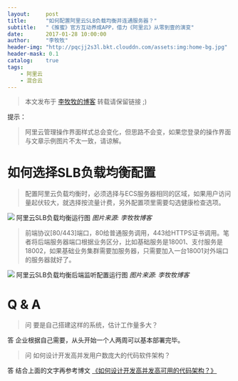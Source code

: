 ```yaml
---
layout:     post
title:      "如何配置阿里云SLB负载均衡并连通服务器？"
subtitle:   "《推蜜》官方互动养成APP，借力《阿里云》从零到壹的演变"
date:       2017-01-28 10:00:00
author:     "李牧牧"
header-img: "http://pqcjj2s3l.bkt.clouddn.com/assets:img:home-bg.jpg"
header-mask: 0.1
catalog:    true
tags:
    - 阿里云
    - 混合云
---
```


> 本文发布于 [李牧牧的博客](http://limumu.me) 转载请保留链接 ;)

  



提示：

> 阿里云管理操作界面样式总会变化，但思路不会变，如果您登录的操作界面与文章示例图片不太一致，请谅解。



# 如何选择SLB负载均衡配置

>  配置阿里云负载均衡时，必须选择与ECS服务器相同的区域，如果用户访问量起伏较大，就选择按流量计费，另外配置项里需要勾选健康检查选项。

![](http://pqcjj2s3l.bkt.clouddn.com/assets:post:img:20170401_slb.png)
阿里云SLB负载均衡运行图  *图片来源: 李牧牧博客* 



>  前端协议[80/443]端口，80给普通服务调用，443给HTTPS证书调用。笔者将后端服务器端口根据业务区分，比如基础服务是18001、支付服务是18002，如果基础业务集群需要加服务器，只需要加入一台18001对外端口的服务器就好了。

![](http://pqcjj2s3l.bkt.clouddn.com/assets:post:img:20170401_slb_ecs.png)
阿里云SLB负载均衡后端监听配置运行图  *图片来源: 李牧牧博客* 



# Q & A

> 问 要是自己搭建这样的系统，估计工作量多大？

答 企业根据自己需要，从头开始一个人两周可以基本部署完毕。

> 问 如何设计开发高并发用户数庞大的代码软件架构？

答 结合上面的文字再参考博文 [《如何设计开发高并发高可用的代码架构？》](http://www.limumu.me/2017/02/16/create-java-from-aliyun/ "如何设计开发高并发高可用的代码架构？")










